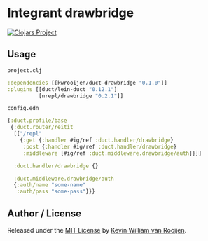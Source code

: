 # Integrant drawbridge

[![Clojars Project](https://img.shields.io/clojars/v/duct-drawbridge.svg)](https://clojars.org/kwrooijen/duct-drawbridge)

## Usage

`project.clj`

```clojure
:dependencies [[kwrooijen/duct-drawbridge "0.1.0"]]
:plugins [[duct/lein-duct "0.12.1"]
          [nrepl/drawbridge "0.2.1"]]
```

`config.edn`

```clojure
{:duct.profile/base
 {:duct.router/reitit
  [["/repl"
    {:get {:handler #ig/ref :duct.handler/drawbridge}
     :post {:handler #ig/ref :duct.handler/drawbridge}
     :middleware [#ig/ref :duct.middleware.drawbridge/auth]}]]

  :duct.handler/drawbridge {}

  :duct.middleware.drawbridge/auth
  {:auth/name "some-name"
   :auth/pass "some-pass"}}}
```

## Author / License

Released under the [MIT License] by [Kevin William van Rooijen].

[Kevin William van Rooijen]: https://twitter.com/kwrooijen

[MIT License]: https://github.com/kwrooijen/gungnir/blob/master/LICENSE
